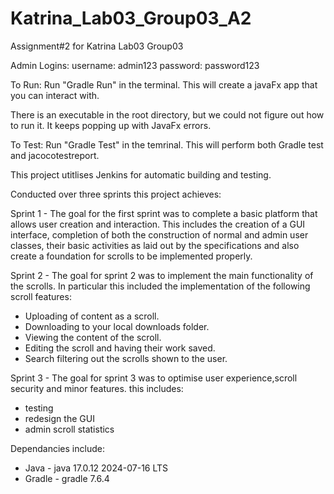 # Katrina_Lab03_Group03_A2
Assignment#2 for Katrina Lab03 Group03

Admin Logins:
username: admin123
password: password123

To Run:
Run "Gradle Run" in the terminal. This will create a javaFx app that you can interact with.

There is an executable in the root directory, but we could not figure out how to run it.
It keeps popping up with JavaFx errors.

To Test:
Run "Gradle Test" in the temrinal. This will perform both Gradle test and jacocotestreport.

This project utitlises Jenkins for automatic building and testing.

Conducted over three sprints this project achieves:

Sprint 1 - The goal for the first sprint was to complete a basic platform that allows user creation and interaction. This includes the creation of a GUI interface, completion of both the construction of normal and admin user classes, their basic activities as laid out by the specifications and also create a foundation for scrolls to be implemented properly. 

Sprint 2 - The goal for sprint 2 was to implement the main functionality of the scrolls. In particular this included the implementation of the following scroll features:
- Uploading of content as a scroll.
- Downloading to your local downloads folder.
- Viewing the content of the scroll.
- Editing the scroll and having their work saved.
- Search filtering out the scrolls shown to the user.

Sprint 3 -  The goal for sprint 3 was to optimise user experience,scroll security and minor features.
this includes:
- testing 
- redesign the GUI
- admin scroll statistics

Dependancies include:
- Java - java 17.0.12 2024-07-16 LTS
- Gradle - gradle 7.6.4
